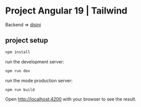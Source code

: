 # Project Angular 19 | Tailwind

Backend => [disini](https://github.com/haetamm/kotlin-api/tree/rest-apps)

## project setup

```sh
npm install
```

run the development server:

```bash
npm run dev
```

run the mode production server:

```bash
npm run build
```

Open [http://localhost:4200](http://localhost:4200/guest/login) with your browser to see the result.
